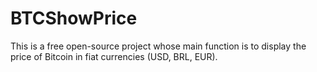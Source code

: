 # BTCShowPrice

This is a free open-source project whose main function is to display the price of Bitcoin in fiat currencies (USD, BRL, EUR).
